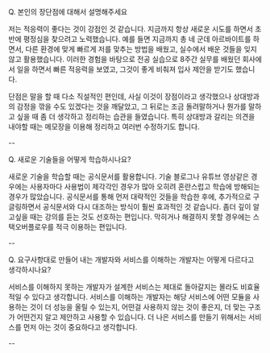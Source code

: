 <!--
파일 이름은 날짜-카테고리 (예시: 2021-03-21-network.md)
-->

Q. 본인의 장단점에 대해서 설명해주세요

저는 적응력이 좋다는 것이 강점인 것 같습니다. 지금까지 항상 새로운 시도를 하면서 초반에 평정심을 찾으려고 노력했습니다. 예를 들면 지금까지 총 네 군데 아르바이트를 하면서, 다른 환경에 맞게 빠르게 저를 맞추는 방법을 배웠고, 실수에서 배운 것들을 잊지 않고 활용했습니다. 이러한 경험을 바탕으로 전공 실습으로 8주간 실무를 배웠던 회사에서 일을 하면서 빠른 적응력을 보였고, 그것이 좋게 비춰져 입사 제안을 받기도 했습니다.

단점은 말을 할 때 다소 직설적인 편인데, 사실 이것이 장점이라고 생각했으나 상대방과의 감정을 깎을 수도 있겠다는 것을 깨달았고, 그 뒤로는 조금 돌려말하거나 뭔가를 말하고 싶을 때 좀 더 생각하고 정리하는 습관을 들였습니다. 특히 상대방과 갈리는 의견을 내야할 때는 메모장을 이용해 정리하고 여러번 수정하기도 합니다.

--

Q. 새로운 기술들을 어떻게 학습하시나요?

새로운 기술을 학습할 때는 공식문서를 활용합니다. 기술 블로그나 유튜브 영상같은 경우에는 사용자마다 사용법이 제각각인 경우가 많아 오히려 혼란스럽고 학습에 방해되는 경우가 많았습니다. 공식문서를 통해 먼저 대략적인 것들을 학습한 후에, 추가적으로 구글링하면서 공식문서와 다시 대조하는 방식이 훨씬 효과적인 것 같습니다. 좀더 깊이 알고싶을 때는 강의를 듣는 것도 선호하는 편입니다. 막히거나 해결하지 못할 경우에는 스택오버플로우를 적극 이용하는 편입니다.

--

Q. 요구사항대로 만들어 내는 개발자와 서비스를 이해하는 개발자는 어떻게 다르다고 생각하시나요?

서비스를 이해하지 못하는 개발자가 설계한 서비스는 제대로 돌아갈지는 몰라도 비효율적일 수 있다고 생각합니다. 서비스를 이해하는 개발자는 해당 서비스에 어떤 모듈을 사용하는 것이 더 성능을 올릴 수 있는지, 어떤걸 사용하지 않는 것이 좋은지, 더 맞는 구조가 어떤건지 알고 제안하고 사용할 수 있습니다. 더 나은 서비스를 만들기 위해서는 서비스를 먼저 아는 것이 중요하다고 생각합니다.

--

